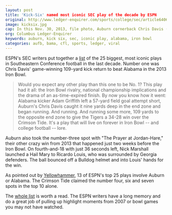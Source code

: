 ```yaml
---
layout: post
title: 'Kick-Six' named most iconic SEC play of the decade by ESPN
original: http://www.ledger-enquirer.com/sports/college/sec/article64064002.html
image: kicksix.jpg
cap: In this Nov. 30, 2013, file photo, Auburn cornerback Chris Davis (11) returns a missed field goal attempt 100-plus yards to score the game-winning touchdown as time expired in the fourth quarter of an NCAA college football game against Alabama in Auburn, Ala. Alabama players have agonized over the Iron Bowl's ending, and the Auburn Tigers get giddy at replaying that memorable "one second" that turned their seasons. (AP Photo/Dave Martin)
org: Columbus Ledger-Enquirer
keywords: auburn, kick six, sec, iconic play, alabama, iron bowl
categories: aufb, bama, cfl, sports, ledger, viral
---
```


ESPN's SEC writers put together a [list](http://espn.go.com/blog/sec/post/_/id/115004/counting-down-the-most-iconic-sec-plays-of-the-past-decade-nos-1-5) of the 25 biggest, most iconic plays in Southeastern Conference football in the last decade. Number one was Chris Davis' game-winning 109-yard kick return to beat Alabama in the 2013 Iron Bowl.

<!--break-->

> Would you expect any other play than this one to be No. 1? This play had it all: the Iron Bowl rivalry, national championship implications and the drama of an as-time-expired finish. By now you know how it went: Alabama kicker Adam Griffith left a 57-yard field goal attempt short, Auburn's Chris Davis caught it nine yards deep in the end zone and began running. And running. And running some more, 109 yards to the opposite end zone to give the Tigers a 34-28 win over the Crimson Tide. It's a play that will live on forever in Iron Bowl -- and college football -- lore.

Auburn also took the number-three spot with "The Prayer at Jordan-Hare," their other crazy win from 2013 that happened just two weeks before the Iron Bowl. On fourth-and-18 with just 36 seconds left, Nick Marshall launched a Hail Mary to Ricardo Louis, who was surrounded by Georgia defenders. The ball bounced off a Bulldog helmet and into Louis' hands for the win.

As pointed out by [Yellowhammer](http://yellowhammernews.com/sports/kick-six-decades-most-iconic-play/), 13 of ESPN's top 25 plays involve Auburn or Alabama. The Crimson Tide claimed the number four, six and seven spots in the top 10 alone.

The [whole list](http://espn.go.com/blog/sec/post/_/id/115004/counting-down-the-most-iconic-sec-plays-of-the-past-decade-nos-1-5) is worth a read. The ESPN writers have a long memory and do a great job of pulling up highlight moments from 2007 or bowl games you may not have watched.